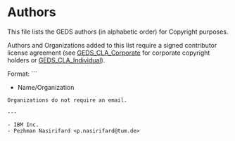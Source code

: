 # Authors

This file lists the GEDS authors (in alphabetic order) for Copyright purposes.

Authors and Organizations added to this list require a signed contributor license agreement (see [GEDS_CLA_Corporate](GEDS_CLA_Corporate.doc) for corporate copyright holders or [GEDS_CLA_Individual](GEDS_CLA_Individual.doc)).

Format: ```
- Name/Organization <email address>
```
Organizations do not require an email.

--- 

- IBM Inc.
- Pezhman Nasirifard <p.nasirifard@tum.de>
